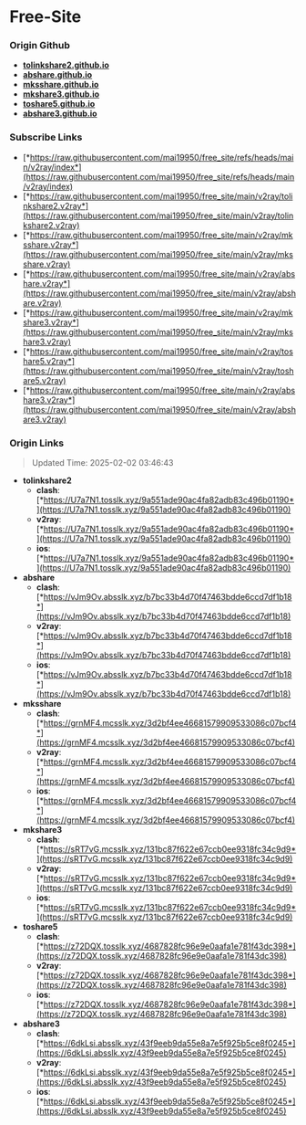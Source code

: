 # Free-Site

### Origin Github

- [**tolinkshare2.github.io**](https://github.com/tolinkshare2/tolinkshare2.github.io)
- [**abshare.github.io**](https://github.com/abshare/abshare.github.io)
- [**mksshare.github.io**](https://github.com/mksshare/mksshare.github.io)
- [**mkshare3.github.io**](https://github.com/mkshare3/mkshare3.github.io)
- [**toshare5.github.io**](https://github.com/toshare5/toshare5.github.io)
- [**abshare3.github.io**](https://github.com/abshare3/abshare3.github.io)

### Subscribe Links

- [*https://raw.githubusercontent.com/mai19950/free_site/refs/heads/main/v2ray/index*](https://raw.githubusercontent.com/mai19950/free_site/refs/heads/main/v2ray/index)
- [*https://raw.githubusercontent.com/mai19950/free_site/main/v2ray/tolinkshare2.v2ray*](https://raw.githubusercontent.com/mai19950/free_site/main/v2ray/tolinkshare2.v2ray)
- [*https://raw.githubusercontent.com/mai19950/free_site/main/v2ray/mksshare.v2ray*](https://raw.githubusercontent.com/mai19950/free_site/main/v2ray/mksshare.v2ray)
- [*https://raw.githubusercontent.com/mai19950/free_site/main/v2ray/abshare.v2ray*](https://raw.githubusercontent.com/mai19950/free_site/main/v2ray/abshare.v2ray)
- [*https://raw.githubusercontent.com/mai19950/free_site/main/v2ray/mkshare3.v2ray*](https://raw.githubusercontent.com/mai19950/free_site/main/v2ray/mkshare3.v2ray)
- [*https://raw.githubusercontent.com/mai19950/free_site/main/v2ray/toshare5.v2ray*](https://raw.githubusercontent.com/mai19950/free_site/main/v2ray/toshare5.v2ray)
- [*https://raw.githubusercontent.com/mai19950/free_site/main/v2ray/abshare3.v2ray*](https://raw.githubusercontent.com/mai19950/free_site/main/v2ray/abshare3.v2ray)

### Origin Links

> Updated Time: 2025-02-02 03:46:43

- **tolinkshare2**
  - **clash**: [*https://U7a7N1.tosslk.xyz/9a551ade90ac4fa82adb83c496b01190*](https://U7a7N1.tosslk.xyz/9a551ade90ac4fa82adb83c496b01190)
  - **v2ray**: [*https://U7a7N1.tosslk.xyz/9a551ade90ac4fa82adb83c496b01190*](https://U7a7N1.tosslk.xyz/9a551ade90ac4fa82adb83c496b01190)
  - **ios**: [*https://U7a7N1.tosslk.xyz/9a551ade90ac4fa82adb83c496b01190*](https://U7a7N1.tosslk.xyz/9a551ade90ac4fa82adb83c496b01190)
- **abshare**
  - **clash**: [*https://vJm9Ov.absslk.xyz/b7bc33b4d70f47463bdde6ccd7df1b18*](https://vJm9Ov.absslk.xyz/b7bc33b4d70f47463bdde6ccd7df1b18)
  - **v2ray**: [*https://vJm9Ov.absslk.xyz/b7bc33b4d70f47463bdde6ccd7df1b18*](https://vJm9Ov.absslk.xyz/b7bc33b4d70f47463bdde6ccd7df1b18)
  - **ios**: [*https://vJm9Ov.absslk.xyz/b7bc33b4d70f47463bdde6ccd7df1b18*](https://vJm9Ov.absslk.xyz/b7bc33b4d70f47463bdde6ccd7df1b18)
- **mksshare**
  - **clash**: [*https://grnMF4.mcsslk.xyz/3d2bf4ee46681579909533086c07bcf4*](https://grnMF4.mcsslk.xyz/3d2bf4ee46681579909533086c07bcf4)
  - **v2ray**: [*https://grnMF4.mcsslk.xyz/3d2bf4ee46681579909533086c07bcf4*](https://grnMF4.mcsslk.xyz/3d2bf4ee46681579909533086c07bcf4)
  - **ios**: [*https://grnMF4.mcsslk.xyz/3d2bf4ee46681579909533086c07bcf4*](https://grnMF4.mcsslk.xyz/3d2bf4ee46681579909533086c07bcf4)
- **mkshare3**
  - **clash**: [*https://sRT7vG.mcsslk.xyz/131bc87f622e67ccb0ee9318fc34c9d9*](https://sRT7vG.mcsslk.xyz/131bc87f622e67ccb0ee9318fc34c9d9)
  - **v2ray**: [*https://sRT7vG.mcsslk.xyz/131bc87f622e67ccb0ee9318fc34c9d9*](https://sRT7vG.mcsslk.xyz/131bc87f622e67ccb0ee9318fc34c9d9)
  - **ios**: [*https://sRT7vG.mcsslk.xyz/131bc87f622e67ccb0ee9318fc34c9d9*](https://sRT7vG.mcsslk.xyz/131bc87f622e67ccb0ee9318fc34c9d9)
- **toshare5**
  - **clash**: [*https://z72DQX.tosslk.xyz/4687828fc96e9e0aafa1e781f43dc398*](https://z72DQX.tosslk.xyz/4687828fc96e9e0aafa1e781f43dc398)
  - **v2ray**: [*https://z72DQX.tosslk.xyz/4687828fc96e9e0aafa1e781f43dc398*](https://z72DQX.tosslk.xyz/4687828fc96e9e0aafa1e781f43dc398)
  - **ios**: [*https://z72DQX.tosslk.xyz/4687828fc96e9e0aafa1e781f43dc398*](https://z72DQX.tosslk.xyz/4687828fc96e9e0aafa1e781f43dc398)
- **abshare3**
  - **clash**: [*https://6dkLsi.absslk.xyz/43f9eeb9da55e8a7e5f925b5ce8f0245*](https://6dkLsi.absslk.xyz/43f9eeb9da55e8a7e5f925b5ce8f0245)
  - **v2ray**: [*https://6dkLsi.absslk.xyz/43f9eeb9da55e8a7e5f925b5ce8f0245*](https://6dkLsi.absslk.xyz/43f9eeb9da55e8a7e5f925b5ce8f0245)
  - **ios**: [*https://6dkLsi.absslk.xyz/43f9eeb9da55e8a7e5f925b5ce8f0245*](https://6dkLsi.absslk.xyz/43f9eeb9da55e8a7e5f925b5ce8f0245)
